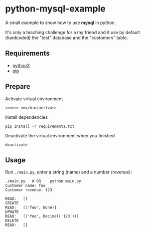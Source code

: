 # python-mysql-example

A small example to show how to use **mysql** in python.

It's only a teaching challenge for a my friend and
it use by default (hardcoded) the "test" database and the "customers" table.

## Requirements

- [python3](https://www.python.org/)
- [pip](https://pypi.org/project/pip/)

## Prepare

Activate virtual environment

```shell
source env/bin/activate
```

Install dependencies

```shell
pip install -r requirements.txt
```

Deactivate the virtual environment when you finished

```shell
deactivate
```

## Usage

Run `./main.py`, enter a string (name) and a number (revenue):

```shell
./main.py   # OR    python main.py
Customer name: foo
Customer revenue: 123

READ:   []
CREATE
READ:   [('foo', None)]
UPDATE
READ:   [('foo', Decimal('123'))]
DELETE
READ:   []
```
